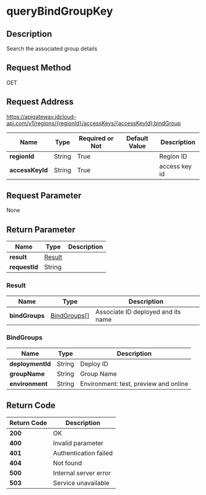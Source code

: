 # queryBindGroupKey


## Description
Search the associated group details

## Request Method
GET

## Request Address
https://apigateway.jdcloud-api.com/v1/regions/{regionId}/accessKeys/{accessKeyId}:bindGroup

|Name|Type|Required or Not|Default Value|Description|
|---|---|---|---|---|
|**regionId**|String|True| |Region ID|
|**accessKeyId**|String|True| |access key id|

## Request Parameter
None


## Return Parameter
|Name|Type|Description|
|---|---|---|
|**result**|[Result](querybindgroupkey#result)| |
|**requestId**|String| |

### <div id="result">Result</div>
|Name|Type|Description|
|---|---|---|
|**bindGroups**|[BindGroups[]](querybindgroupkey#bindgroups)|Associate ID deployed and its name|
### <div id="bindgroups">BindGroups</div>
|Name|Type|Description|
|---|---|---|
|**deploymentId**|String|Deploy ID|
|**groupName**|String|Group Name|
|**environment**|String|Environment: test, preview and online|

## Return Code
|Return Code|Description|
|---|---|
|**200**|OK|
|**400**|Invalid parameter|
|**401**|Authentication failed|
|**404**|Not found|
|**500**|Internal server error|
|**503**|Service unavailable|
